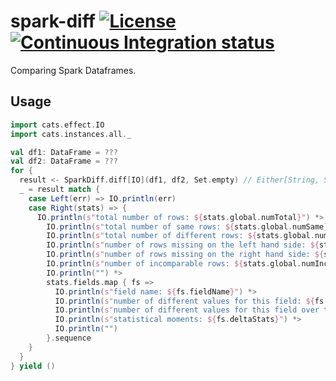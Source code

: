 # spark-diff [![License](https://img.shields.io/github/license/benfradet/spark-diff?style=flat-square)](/LICENSE) [![Continuous Integration status](https://img.shields.io/github/actions/workflow/status/benfradet/spark-diff/ci.yml?style=flat-square)](https://github.com/benfradet/spark-diff/actions/workflows/ci.yml)

Comparing Spark Dataframes.

## Usage

```scala
import cats.effect.IO
import cats.instances.all._

val df1: DataFrame = ???
val df2: DataFrame = ???
for {
  result <- SparkDiff.diff[IO](df1, df2, Set.empty) // Either[String, Stats] 
  _ = result match {
    case Left(err) => IO.println(err)
    case Right(stats) => {
      IO.println(s"total number of rows: ${stats.global.numTotal}") *>
        IO.println(s"total number of same rows: ${stats.global.numSame}") *>
        IO.println(s"total number of different rows: ${stats.global.numDiff}") *>
        IO.println(s"number of rows missing on the left hand side: ${stats.global.numMissingLHS}") *>
        IO.println(s"number of rows missing on the right hand side: ${stats.global.numMissingRHS}") *>
        IO.println(s"number of incomparable rows: ${stats.global.numIncomparable}") *>
        IO.println("") *>
        stats.fields.map { fs =>
          IO.println(s"field name: ${fs.fieldName}") *>
          IO.println(s"number of different values for this field: ${fs.count}") *>
          IO.println(s"number of different values for this field over the total number of rows: ${fs.fraction}") *>
          IO.println(s"statistical moments: ${fs.deltaStats}") *>
          IO.println("")
        }.sequence
    }
  }
} yield ()
```
